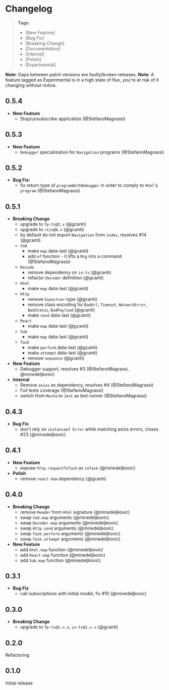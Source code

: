 # Changelog

> **Tags:**
>
> - [New Feature]
> - [Bug Fix]
> - [Breaking Change]
> - [Documentation]
> - [Internal]
> - [Polish]
> - [Experimental]

**Note**: Gaps between patch versions are faulty/broken releases. **Note**: A feature tagged as Experimental is in a
high state of flux, you're at risk of it changing without notice.

## 0.5.4

- **New Feature**
  - Stop/unsubscribe application (@StefanoMagrassi)

## 0.5.3

- **New Feature**
  - `Debugger` specialization for `Navigation` programs (@StefanoMagrassi)

## 0.5.2

- **Bug Fix:**
  - fix return type of `programWithDebugger` in order to comply to `Html`'s `program` (@StefanoMagrassi)

## 0.5.1

- **Breaking Change**
  - upgrade to `fp-ts@2.x` (@gcanti)
  - upgrade to `rxjs@6.x` (@gcanti)
  - by default do not export `Navigation` from `index`, resolves #14 (@gcanti)
  - `Cmd`
    - make `map` data-last (@gcanti)
    - add `of` function - it lifts a `Msg` into a command (@StefanoMagrassi)
  - `Decode`
    - remove dependency on `io-ts` (@gcanti)
    - refactor `Decoder` definition (@gcanti)
  - `Html`
    - make `map` data-last (@gcanti)
  - `Http`
    - remove `Expect<a>` type (@gcanti)
    - remove class encoding for `BadUrl`, `Timeout`, `NetworkError`, `BadStatus`, `BadPayload` (@gcanti)
    - make `send` data-last (@gcanti)
  - `React`
    - make `map` data-last (@gcanti)
  - `Sub`
    - make `map` data-last (@gcanti)
  - `Task`
    - make `perform` data-last (@gcanti)
    - make `attempt` data-last (@gcanti)
    - remove `sequence` (@gcanti)
- **New Feature**
  - Debugger support, resolves #3 (@StefanoMagrassi, @minedeljkovic)
- **Internal**
  - Remove `axios` as dependency, resolves #4 (@StefanoMagrassi)
  - Full tests coverage (@StefanoMagrassi)
  - switch from `Mocha` to `Jest` as test runner (@StefanoMagrassi)

## 0.4.3

- **Bug Fix**
  - don't rely on `instanceof Error` while matching axios errors, closes #23 (@minedeljkovic)

## 0.4.1

- **New Feature**
  - expose `http.requestToTask` as `toTask` (@minedeljkovic)
- **Polish**
  - remove `react-dom` dependency (@gcanti)

## 0.4.0

- **Breaking Change**
  - remove `Reader` from `Html` signature (@minedeljkovic)
  - swap `Cmd.map` arguments (@minedeljkovic)
  - swap `Decoder.map` arguments (@minedeljkovic)
  - swap `Http.send` arguments (@minedeljkovic)
  - swap `Task.perform` arguments (@minedeljkovic)
  - swap `Task.attempt` arguments (@minedeljkovic)
- **New Feature**
  - add `Html.map` function (@minedeljkovic)
  - add `React.map` function (@minedeljkovic)
  - add `Sub.map` function (@minedeljkovic)

## 0.3.1

- **Bug Fix**
  - call subscriptions with initial model, fix #10 (@minedeljkovic)

## 0.3.0

- **Breaking Change**
  - upgrade to `fp-ts@1.x.x`, `io-ts@1.x.x` (@gcanti)

## 0.2.0

Refactoring

## 0.1.0

Initial release
